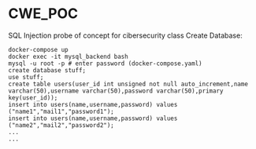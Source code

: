 # CWE_POC
SQL Injection probe of concept for cibersecurity class 
Create Database:
```
docker-compose up
docker exec -it mysql_backend bash
mysql -u root -p # enter password (docker-compose.yaml)
create database stuff;
use stuff;
create table users(user_id int unsigned not null auto_increment,name varchar(50),username varchar(50),password varchar(50),primary key(user_id));
insert into users(name,username,password) values ("name1","mail1","password1");
insert into users(name,username,password) values ("name2","mail2","password2");
...
...

```
